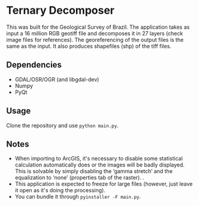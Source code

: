# Ternary Decomposer
This was built for the Geological Survey of Brazil. 
The application takes as input a 16 million RGB geotiff file and decomposes it in 27 layers (check image files for references). The georeferencing of the output files is the same as the input. It also produces shapefiles (shp) of the tiff files.
 
## Dependencies
* GDAL/OSR/OGR (and libgdal-dev)
* Numpy
* PyQt

## Usage
Clone the repository and use `python main.py`.

## Notes
* When importing to ArcGIS, it's necessary to disable some statistical calculation automatically does or the images will be badly displayed. This is solvable by simply disabling the ‘gamma stretch’ and the equalization to ‘none’ (properties tab of the raster). . 
* This application is expected to freeze for large files (however, just leave it open as it's doing the processing).
* You can bundle it through `pyinstaller -F main.py`.
